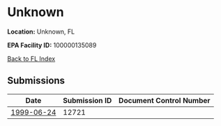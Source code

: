 # Unknown

**Location:** Unknown, FL

**EPA Facility ID:** 100000135089

[Back to FL Index](../../index.md)

## Submissions

| Date | Submission ID | Document Control Number |
|------|--------------|-------------------------|
| [1999-06-24](submissions/12721.md) | 12721 |  |
